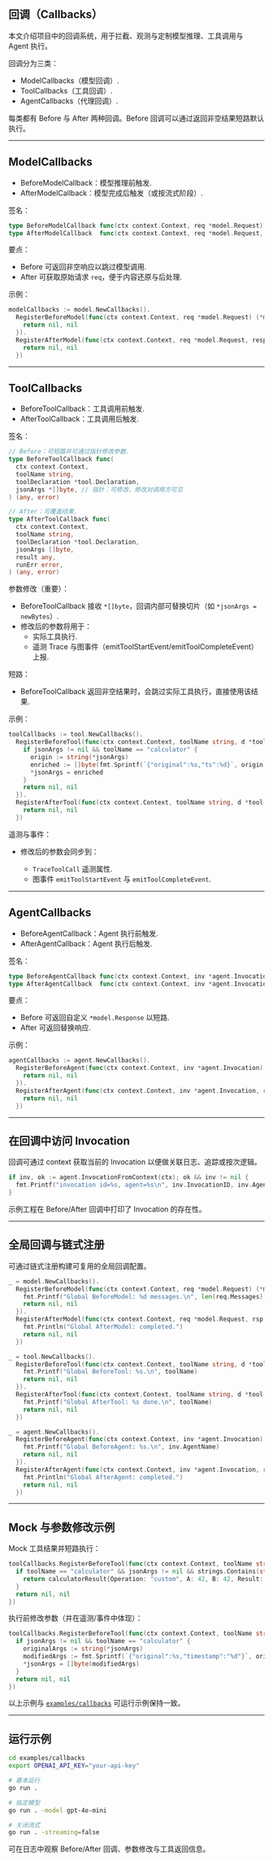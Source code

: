 ## 回调（Callbacks）

本文介绍项目中的回调系统，用于拦截、观测与定制模型推理、工具调用与 Agent 执行。

回调分为三类：

- ModelCallbacks（模型回调）.
- ToolCallbacks（工具回调）.
- AgentCallbacks（代理回调）.

每类都有 Before 与 After 两种回调。Before 回调可以通过返回非空结果短路默认执行。

---

## ModelCallbacks

- BeforeModelCallback：模型推理前触发.
- AfterModelCallback：模型完成后触发（或按流式阶段）.

签名：

```go
type BeforeModelCallback func(ctx context.Context, req *model.Request) (*model.Response, error)
type AfterModelCallback  func(ctx context.Context, req *model.Request, resp *model.Response, runErr error) (*model.Response, error)
```

要点：

- Before 可返回非空响应以跳过模型调用.
- After 可获取原始请求 `req`，便于内容还原与后处理.

示例：

```go
modelCallbacks := model.NewCallbacks().
  RegisterBeforeModel(func(ctx context.Context, req *model.Request) (*model.Response, error) {
    return nil, nil
  }).
  RegisterAfterModel(func(ctx context.Context, req *model.Request, resp *model.Response, runErr error) (*model.Response, error) {
    return nil, nil
  })
```

---

## ToolCallbacks

- BeforeToolCallback：工具调用前触发.
- AfterToolCallback：工具调用后触发.

签名：

```go
// Before：可短路并可通过指针修改参数.
type BeforeToolCallback func(
  ctx context.Context,
  toolName string,
  toolDeclaration *tool.Declaration,
  jsonArgs *[]byte, // 指针：可修改，修改对调用方可见
) (any, error)

// After：可覆盖结果.
type AfterToolCallback func(
  ctx context.Context,
  toolName string,
  toolDeclaration *tool.Declaration,
  jsonArgs []byte,
  result any,
  runErr error,
) (any, error)
```

参数修改（重要）：

- BeforeToolCallback 接收 `*[]byte`，回调内部可替换切片（如 `*jsonArgs = newBytes`）.
- 修改后的参数将用于：
  - 实际工具执行.
  - 遥测 Trace 与图事件（emitToolStartEvent/emitToolCompleteEvent）上报.

短路：

- BeforeToolCallback 返回非空结果时，会跳过实际工具执行，直接使用该结果.

示例：

```go
toolCallbacks := tool.NewCallbacks().
  RegisterBeforeTool(func(ctx context.Context, toolName string, d *tool.Declaration, jsonArgs *[]byte) (any, error) {
    if jsonArgs != nil && toolName == "calculator" {
      origin := string(*jsonArgs)
      enriched := []byte(fmt.Sprintf(`{"original":%s,"ts":%d}`, origin, time.Now().Unix()))
      *jsonArgs = enriched
    }
    return nil, nil
  }).
  RegisterAfterTool(func(ctx context.Context, toolName string, d *tool.Declaration, args []byte, result any, runErr error) (any, error) {
    return nil, nil
  })
```

遥测与事件：

- 修改后的参数会同步到：

  - `TraceToolCall` 遥测属性.
  - 图事件 `emitToolStartEvent` 与 `emitToolCompleteEvent`.

---

## AgentCallbacks

- BeforeAgentCallback：Agent 执行前触发.
- AfterAgentCallback：Agent 执行后触发.

签名：

```go
type BeforeAgentCallback func(ctx context.Context, inv *agent.Invocation) (*model.Response, error)
type AfterAgentCallback  func(ctx context.Context, inv *agent.Invocation, runErr error) (*model.Response, error)
```

要点：

- Before 可返回自定义 `*model.Response` 以短路.
- After 可返回替换响应.

示例：

```go
agentCallbacks := agent.NewCallbacks().
  RegisterBeforeAgent(func(ctx context.Context, inv *agent.Invocation) (*model.Response, error) {
    return nil, nil
  }).
  RegisterAfterAgent(func(ctx context.Context, inv *agent.Invocation, runErr error) (*model.Response, error) {
    return nil, nil
  })
```

---

## 在回调中访问 Invocation

回调可通过 context 获取当前的 Invocation 以便做关联日志、追踪或按次逻辑。

```go
if inv, ok := agent.InvocationFromContext(ctx); ok && inv != nil {
  fmt.Printf("invocation id=%s, agent=%s\n", inv.InvocationID, inv.AgentName)
}
```

示例工程在 Before/After 回调中打印了 Invocation 的存在性。

---

## 全局回调与链式注册

可通过链式注册构建可复用的全局回调配置。

```go
_ = model.NewCallbacks().
  RegisterBeforeModel(func(ctx context.Context, req *model.Request) (*model.Response, error) {
    fmt.Printf("Global BeforeModel: %d messages.\n", len(req.Messages))
    return nil, nil
  }).
  RegisterAfterModel(func(ctx context.Context, req *model.Request, rsp *model.Response, err error) (*model.Response, error) {
    fmt.Println("Global AfterModel: completed.")
    return nil, nil
  })

_ = tool.NewCallbacks().
  RegisterBeforeTool(func(ctx context.Context, toolName string, d *tool.Declaration, jsonArgs *[]byte) (any, error) {
    fmt.Printf("Global BeforeTool: %s.\n", toolName)
    return nil, nil
  }).
  RegisterAfterTool(func(ctx context.Context, toolName string, d *tool.Declaration, jsonArgs []byte, result any, runErr error) (any, error) {
    fmt.Printf("Global AfterTool: %s done.\n", toolName)
    return nil, nil
  })

_ = agent.NewCallbacks().
  RegisterBeforeAgent(func(ctx context.Context, inv *agent.Invocation) (*model.Response, error) {
    fmt.Printf("Global BeforeAgent: %s.\n", inv.AgentName)
    return nil, nil
  }).
  RegisterAfterAgent(func(ctx context.Context, inv *agent.Invocation, runErr error) (*model.Response, error) {
    fmt.Println("Global AfterAgent: completed.")
    return nil, nil
  })
```

---

## Mock 与参数修改示例

Mock 工具结果并短路执行：

```go
toolCallbacks.RegisterBeforeTool(func(ctx context.Context, toolName string, d *tool.Declaration, jsonArgs *[]byte) (any, error) {
  if toolName == "calculator" && jsonArgs != nil && strings.Contains(string(*jsonArgs), "42") {
    return calculatorResult{Operation: "custom", A: 42, B: 42, Result: 4242}, nil
  }
  return nil, nil
})
```

执行前修改参数（并在遥测/事件中体现）：

```go
toolCallbacks.RegisterBeforeTool(func(ctx context.Context, toolName string, d *tool.Declaration, jsonArgs *[]byte) (any, error) {
  if jsonArgs != nil && toolName == "calculator" {
    originalArgs := string(*jsonArgs)
    modifiedArgs := fmt.Sprintf(`{"original":%s,"timestamp":"%d"}`, originalArgs, time.Now().Unix())
    *jsonArgs = []byte(modifiedArgs)
  }
  return nil, nil
})
```

以上示例与 [`examples/callbacks`](../../../examples/callbacks/) 可运行示例保持一致。

---

## 运行示例

```bash
cd examples/callbacks
export OPENAI_API_KEY="your-api-key"

# 基本运行
go run .

# 指定模型
go run . -model gpt-4o-mini

# 关闭流式
go run . -streaming=false
```

可在日志中观察 Before/After 回调、参数修改与工具返回信息。
